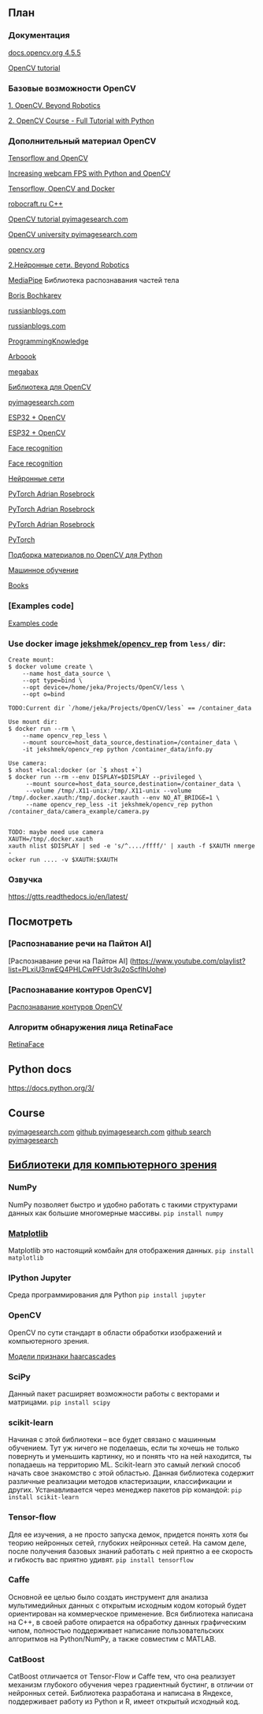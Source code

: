 ## План

 

### Документация 

[docs.opencv.org 4.5.5](https://docs.opencv.org/4.5.5/d6/d00/tutorial_py_root.html)

[OpenCV tutorial](https://docs.opencv.org/4.5.5/d9/df8/tutorial_root.html)

### Базовые возможности OpenCV

[1. OpenCV. Beyond Robotics](https://www.youtube.com/playlist?list=PLVFGVo0DNh5duhps6KsiCQIoObyzcM2Cs)

[2. OpenCV Course - Full Tutorial with Python](https://www.youtube.com/watch?v=oXlwWbU8l2o&t=252s)

### Дополнительный материал OpenCV

[Tensorflow and OpenCV](https://towardsdatascience.com/building-a-real-time-object-recognition-app-with-tensorflow-and-opencv-b7a2b4ebdc32)

[Increasing webcam FPS with Python and OpenCV](https://pyimagesearch.com/2015/12/21/increasing-webcam-fps-with-python-and-opencv/)

[Tensorflow, OpenCV and Docker](https://towardsdatascience.com/real-time-and-video-processing-object-detection-using-tensorflow-opencv-and-docker-2be1694726e5)

 
[robocraft.ru C++](https://robocraft.ru/opencv)

[OpenCV tutorial pyimagesearch.com](https://pyimagesearch.com/category/opencv/page/2/)

[OpenCV university pyimagesearch.com](https://pyimagesearch.com/pyimagesearch-university/)

[opencv.org](https://opencv.org/opencv-free-course/)

[2.Нейронные сети. Beyond Robotics](https://www.youtube.com/watch?v=7jbAdB5lt9I&ab_channel=BeyondCurriculum)

[MediaPipe](https://google.github.io/mediapipe/getting_started/python.html)
Библиотека распознавания частей тела

[Boris Bochkarev](https://www.youtube.com/playlist?list=PLOjc9X-vV0SEHQDXm30Ts-3GGqn_PKaNu)

[russianblogs.com](https://russianblogs.com/article/44371526060/)

[russianblogs.com](https://russianblogs.com/article/2777646555/)

[ProgrammingKnowledge](https://www.youtube.com/playlist?list=PLS1QulWo1RIa7D1O6skqDQ-JZ1GGHKK-K)

[Arboook](https://arboook.com/kompyuternoe-zrenie/operatsii-s-tsvetom-v-opencv3-i-python/)
 
[megabax](https://habr.com/ru/users/megabax/posts/)

[Библиотека для OpenCV](https://pyimagesearch.com/2015/02/02/just-open-sourced-personal-imutils-package-series-opencv-convenience-functions/)

[pyimagesearch.com](https://pyimagesearch.com/category/opencv/)

[ESP32 + OpenCV](https://how2electronics.com/color-detection-tracking-with-esp32-cam-opencv/)

[ESP32 + OpenCV](https://how2electronics.com/iot-projects/esp32-cam-projects/)

[Face recognition](https://github.com/L4HG/face_recognition)

[Face recognition](https://www.youtube.com/playlist?list=PLS1QulWo1RIbp_ImnSEWEMRLnJVfEc-GR)

[Нейронные сети](https://python-scripts.com/category/neural-network)

[PyTorch Adrian Rosebrock](https://pyimagesearch.com/2021/10/11/pytorch-transfer-learning-and-image-classification/)

[PyTorch Adrian Rosebrock](https://pyimagesearch.com/2021/08/02/pytorch-object-detection-with-pre-trained-networks/)

[PyTorch Adrian Rosebrock](https://pyimagesearch.com/2021/07/26/pytorch-image-classification-with-pre-trained-networks/)

[PyTorch](https://pyimagesearch.com/2021/07/05/what-is-pytorch/)

[Подборка материалов по OpenCV для Python](https://vk.com/wall-30666517_1493958)

[Машинное обучение](http://www.machinelearning.ru/wiki/index.php?title=Machine_Learning)

[Books](https://opencv.org/books/)

### [Examples code]

[Examples code](https://www.programcreek.com/python/example/89361/cv2.Canny)

### Use docker image [jekshmek/opencv_rep] from `less/` dir:

[jekshmek/opencv_rep]:(https://github.com/Jekahome/Docker_OpenCV)
```
Create mount:
$ docker volume create \
    --name host_data_source \
    --opt type=bind \
    --opt device=/home/jeka/Projects/OpenCV/less \
    --opt o=bind

TODO:Current dir `/home/jeka/Projects/OpenCV/less` == /container_data

Use mount dir:
$ docker run --rm \
    --name opencv_rep_less \
    --mount source=host_data_source,destination=/container_data \
    -it jekshmek/opencv_rep python /container_data/info.py

Use camera:
$ xhost +local:docker (or `$ xhost +`)
$ docker run --rm --env DISPLAY=$DISPLAY --privileged \
     --mount source=host_data_source,destination=/container_data \
     --volume /tmp/.X11-unix:/tmp/.X11-unix --volume /tmp/.docker.xauth:/tmp/.docker.xauth --env NO_AT_BRIDGE=1 \
     --name opencv_rep_less -it jekshmek/opencv_rep python /container_data/camera_example/camera.py   


TODO: maybe need use camera
XAUTH=/tmp/.docker.xauth
xauth nlist $DISPLAY | sed -e 's/^..../ffff/' | xauth -f $XAUTH nmerge - 
ocker run .... -v $XAUTH:$XAUTH
```

  
### Озвучка
https://gtts.readthedocs.io/en/latest/
 

## Посмотреть

### [Распознавание речи на Пайтон AI] 
[Распознавание речи на Пайтон AI] (https://www.youtube.com/playlist?list=PLxiU3nwEQ4PHLCwPFUdr3u2oScfIhUohe)

### [Распознавание контуров OpenCV]

[Распознавание контуров OpenCV](https://www.youtube.com/watch?v=Sr0KQftXcEg&feature=youtu.be)

### Алгоритм обнаружения лица RetinaFace

[RetinaFace](https://github.com/serengil/retinaface) 

## Python docs
https://docs.python.org/3/

## Course

[pyimagesearch.com](https://pyimagesearch.com/pyimagesearch-university/)
[github pyimagesearch.com](https://github.com/orgs/PyImageSearch/repositories)
[github search pyimagesearch](https://github.com/search?q=pyimagesearch&type=code)

## [Библиотеки для компьютерного зрения]

[Библиотеки для компьютерного зрения]:(https://arboook.com/kompyuternoe-zrenie/moj-top-7-bibliotek-dlya-python-dlya-kompyuternogo-zreniya/)

### NumPy

NumPy позволяет быстро и удобно работать с такими структурами данных как большие многомерные массивы.
```pip install numpy```

### [Matplotlib]

[Matplotlib]:(https://pyprog.pro/mpl/mpl_types_of_graphs.html)
Matplotlib это настоящий комбайн для отображения данных. 
```pip install matplotlib```

### IPython Jupyter

Среда программирования для Python
```pip install jupyter```

### OpenCV

OpenCV по сути стандарт в области обработки изображений и компьютерного зрения.

[Модели признаки haarcascades](https://github.com/opencv/opencv/tree/master/data/haarcascades)

### SciPy

Данный пакет расширяет возможности работы с векторами и матрицами.
```pip install scipy```

### scikit-learn

Начиная с этой библиотеки – все будет связано с машинным обучением. Тут уж ничего не поделаешь, если ты хочешь не только повернуть и уменьшить картинку, но и понять что на ней находится, ты попадаешь на территорию ML.  Scikit-learn это самый легкий способ начать свое знакомство с этой областью. Данная библиотека содержит различные реализации методов кластеризации, классификации и других. Устанавливается через менеджер пакетов pip командой: ```pip install scikit-learn```

### Tensor-flow

Для ее изучения, а не просто запуска демок, придется понять хотя бы теорию нейронных сетей, глубоких нейронных сетей. На самом деле, после получения базовых знаний работать с ней приятно а ее скорость и гибкость вас приятно удивят.
```pip install tensorflow```

### Caffe

Основной ее целью было создать инструмент для анализа мультимедийных данных с открытым исходным кодом который будет ориентирован на коммерческое применение. Вся библиотека написана на C++, в своей работе опирается на обработку данных графическим чипом, полностью поддерживает написание пользовательских алгоритмов на Python/NumPy, а также совместим с MATLAB.

### CatBoost

CatBoost отличается от Tensor-Flow и Caffe тем, что она реализует механизм глубокого обучения через градиентный бустинг, в отличии от нейронных сетей. Библиотека разработана и написана в Яндексе, поддерживает работу из Python и R, имеет открытый исходный код.
